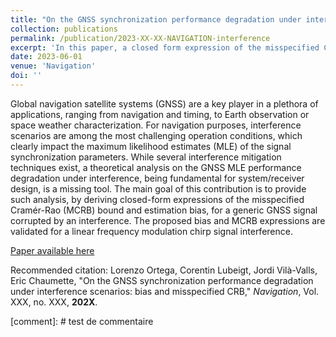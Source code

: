 ```yaml
---
title: "On the GNSS synchronization performance degradation under interference scenarios: bias and misspecified CRB"
collection: publications
permalink: /publication/2023-XX-XX-NAVIGATION-interference
excerpt: 'In this paper, a closed form expression of the misspecified Cramér-Rao bound is derived for the case of a GNSS receiver with an unknown interference. This result is illustrated with simulations involving a GPS L1 C/A signal and a jammer using an LFM signal.'
date: 2023-06-01
venue: 'Navigation'
doi: ''
---
```

Global navigation satellite systems (GNSS) are a key player in a plethora of applications, ranging from navigation and timing, to Earth observation or space weather characterization. For navigation purposes, interference scenarios are among the most challenging operation conditions, which clearly impact the maximum likelihood estimates (MLE) of the signal synchronization parameters. While several interference mitigation techniques exist, a theoretical analysis on the GNSS MLE performance degradation under interference, being fundamental for system/receiver design, is a missing tool. The main goal of this contribution is to provide such analysis, by deriving closed-form expressions of the misspecified Cramér-Rao (MCRB) bound and estimation bias, for a generic GNSS signal corrupted by an interference. The proposed bias and MCRB expressions are validated for a linear frequency modulation chirp signal interference.

[Paper available here](http://clubeigt.github.io/files/2023_NAVIGATION_interference.pdf)

Recommended citation: Lorenzo Ortega, Corentin Lubeigt, Jordi Vilà-Valls, Eric Chaumette, &quot;On the GNSS synchronization performance degradation under interference scenarios: bias and misspecified CRB,&quot; <i>Navigation</i>, Vol. XXX, no. XXX, <b>202X</b>.

[comment]: # test de commentaire

<!--[Bibtex](http://clubeigt.github.io/files/2023_NAVIGATION_interference_bib.bib)--> 